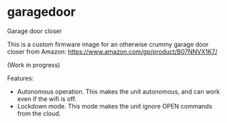 # garagedoor
Garage door closer

This is a custom firmware image for an otherwise crummy garage door closer from Amazon: https://www.amazon.com/gp/product/B07NNVX1K7/

(Work in progress)

Features:
- Autonomous operation. This makes the unit autonomous, and can work even if the wifi is off.
- Lockdown mode. This mode makes the unit ignore OPEN commands from the cloud.

